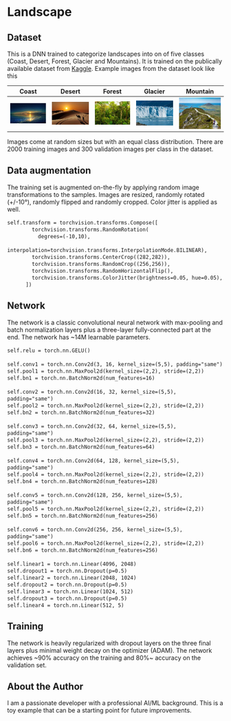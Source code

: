 # Landscape
## Dataset
This is a DNN trained to categorize landscapes into on of five classes (Coast, Desert, Forest, Glacier and Mountains). It is trained on the publically available dataset from [Kaggle](https://www.kaggle.com/datasets/utkarshsaxenadn/landscape-recognition-image-dataset-12k-images). Example images from the dataset look like this

| Coast  | Desert  |  Forest | Glacier  | Mountain |
|---|---|---|---|---|
|  ![Coast](coast.jpeg) | ![Desert](desert.jpeg)  | ![Forest](forest.jpeg)  | ![Glacier](glacier.jpeg)  | ![Mountain](mountain.jpeg)  |

Images come at random sizes but with an equal class distribution. There are 2000 training images and 300 validation images per class in the dataset. 
## Data augmentation
The training set is augmented on-the-fly by applying random image transformations to the samples. Images are resized, randomly rotated (+/-10°), randomly flipped and randomly cropped. Color jitter is applied as well. 

    self.transform = torchvision.transforms.Compose([
            torchvision.transforms.RandomRotation(
              degrees=(-10,10), 
              interpolation=torchvision.transforms.InterpolationMode.BILINEAR),
            torchvision.transforms.CenterCrop((282,282)),
            torchvision.transforms.RandomCrop((256,256)),
            torchvision.transforms.RandomHorizontalFlip(),
            torchvision.transforms.ColorJitter(brightness=0.05, hue=0.05),
          ])

## Network
The network is a classic convolutional neural network with max-pooling and batch normalization layers plus a three-layer fully-connected part at the end. The network has ~14M learnable parameters.

    self.relu = torch.nn.GELU()
        
    self.conv1 = torch.nn.Conv2d(3, 16, kernel_size=(5,5), padding="same")
    self.pool1 = torch.nn.MaxPool2d(kernel_size=(2,2), stride=(2,2))
    self.bn1 = torch.nn.BatchNorm2d(num_features=16)

    self.conv2 = torch.nn.Conv2d(16, 32, kernel_size=(5,5), padding="same")
    self.pool2 = torch.nn.MaxPool2d(kernel_size=(2,2), stride=(2,2))
    self.bn2 = torch.nn.BatchNorm2d(num_features=32)

    self.conv3 = torch.nn.Conv2d(32, 64, kernel_size=(5,5), padding="same")
    self.pool3 = torch.nn.MaxPool2d(kernel_size=(2,2), stride=(2,2))
    self.bn3 = torch.nn.BatchNorm2d(num_features=64)

    self.conv4 = torch.nn.Conv2d(64, 128, kernel_size=(5,5), padding="same")
    self.pool4 = torch.nn.MaxPool2d(kernel_size=(2,2), stride=(2,2))
    self.bn4 = torch.nn.BatchNorm2d(num_features=128)

    self.conv5 = torch.nn.Conv2d(128, 256, kernel_size=(5,5), padding="same")
    self.pool5 = torch.nn.MaxPool2d(kernel_size=(2,2), stride=(2,2))
    self.bn5 = torch.nn.BatchNorm2d(num_features=256)

    self.conv6 = torch.nn.Conv2d(256, 256, kernel_size=(5,5), padding="same")
    self.pool6 = torch.nn.MaxPool2d(kernel_size=(2,2), stride=(2,2))
    self.bn6 = torch.nn.BatchNorm2d(num_features=256)
    
    self.linear1 = torch.nn.Linear(4096, 2048)
    self.dropout1 = torch.nn.Dropout(p=0.5)
    self.linear2 = torch.nn.Linear(2048, 1024)
    self.dropout2 = torch.nn.Dropout(p=0.5)
    self.linear3 = torch.nn.Linear(1024, 512)
    self.dropout3 = torch.nn.Dropout(p=0.5)
    self.linear4 = torch.nn.Linear(512, 5)

## Training
The network is heavily regularized with dropout layers on the three final layers plus minimal weight decay on the optimizer (ADAM). The network achieves ~90% accuracy on the training and 80%~ accuracy on the validation set. 

## About the Author
I am a passionate developer with a professional AI/ML background. This is a toy example that can be a starting point for future improvements.